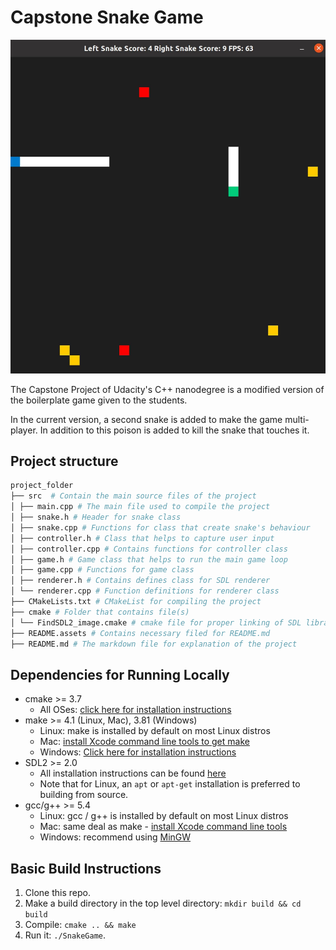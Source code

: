 # Capstone Snake Game

![image](README.assets/screenshot.jpg)

The Capstone Project of Udacity's C++ nanodegree is a modified version of the boilerplate game given to the students.

In the current version, a second snake is added to make the game multi-player. In addition to this poison is added to kill the snake that touches it.

## Project structure

```bash
project_folder
├── src  # Contain the main source files of the project 
│ ├── main.cpp # The main file used to compile the project
│ ├── snake.h # Header for snake class
│ ├── snake.cpp # Functions for class that create snake's behaviour
│ ├── controller.h # Class that helps to capture user input
│ ├── controller.cpp # Contains functions for controller class
│ ├── game.h # Game class that helps to run the main game loop
│ ├── game.cpp # Functions for game class
│ ├── renderer.h # Contains defines class for SDL renderer
│ └── renderer.cpp # Function definitions for renderer class
├── CMakeLists.txt # CMakeList for compiling the project
├── cmake # Folder that contains file(s)
│ └── FindSDL2_image.cmake # cmake file for proper linking of SDL library to the project
├── README.assets # Contains necessary filed for README.md 
├── README.md # The markdown file for explanation of the project
```



## Dependencies for Running Locally
* cmake >= 3.7
  * All OSes: [click here for installation instructions](https://cmake.org/install/)
* make >= 4.1 (Linux, Mac), 3.81 (Windows)
  * Linux: make is installed by default on most Linux distros
  * Mac: [install Xcode command line tools to get make](https://developer.apple.com/xcode/features/)
  * Windows: [Click here for installation instructions](http://gnuwin32.sourceforge.net/packages/make.htm)
* SDL2 >= 2.0
  * All installation instructions can be found [here](https://wiki.libsdl.org/Installation)
  * Note that for Linux, an `apt` or `apt-get` installation is preferred to building from source.
* gcc/g++ >= 5.4
  * Linux: gcc / g++ is installed by default on most Linux distros
  * Mac: same deal as make - [install Xcode command line tools](https://developer.apple.com/xcode/features/)
  * Windows: recommend using [MinGW](http://www.mingw.org/)

## Basic Build Instructions

1. Clone this repo.
2. Make a build directory in the top level directory: `mkdir build && cd build`
3. Compile: `cmake .. && make`
4. Run it: `./SnakeGame`.